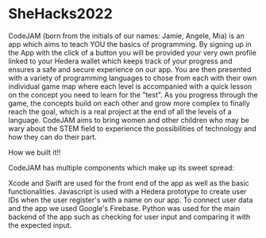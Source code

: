 # SheHacks2022
CodeJAM (born from the initials of our names: Jamie, Angele, Mia) is an app which aims to teach YOU the basics of programming. By signing up in the App with the click of a button you will be provided your very own profile linked to your Hedera wallet which keeps track of your progress and ensures a safe and secure experience on our app. You are then presented with a variety of programming languages to chose from each with their own individual game map where each level is accompanied with a quick lesson on the concept you need to learn for the "test". As you progress through the game, the concepts build on each other and grow more complex to finally reach the goal, which is a real project at the end of all the levels of a language. CodeJAM aims to bring women and other children who may be wary about the STEM field to experience the possibilities of technology and how they can do their part.

How we built it!!

CodeJAM has multiple components which make up its sweet spread:

Xcode and Swift are used for the front end of the app as well as the basic functionalities.
Javascript is used with a Hedera prototype to create user IDs when the user register's with a name on our app.
To connect user data and the app we used Google's Firebase.
Python was used for the main backend of the app such as checking for user input and comparing it with the expected input.
